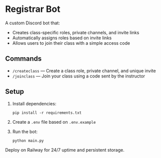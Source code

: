 # Registrar Bot

A custom Discord bot that:
- Creates class-specific roles, private channels, and invite links
- Automatically assigns roles based on invite links
- Allows users to join their class with a simple access code

## Commands

- `/createclass` — Create a class role, private channel, and unique invite
- `/joinclass` — Join your class using a code sent by the instructor

## Setup

1. Install dependencies:
   ```
   pip install -r requirements.txt
   ```

2. Create a `.env` file based on `.env.example`

3. Run the bot:
   ```
   python main.py
   ```

Deploy on Railway for 24/7 uptime and persistent storage.
